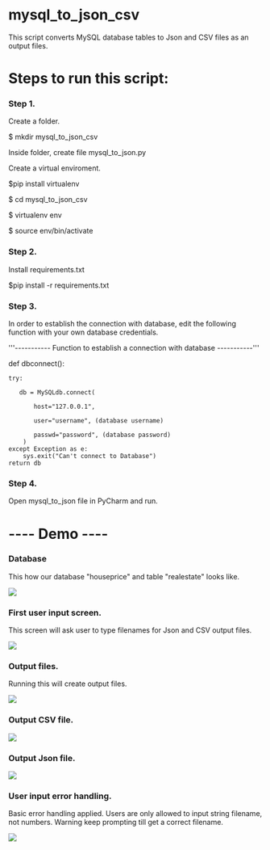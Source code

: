 # mysql_to_json_csv
This script converts MySQL database tables to Json and CSV files as an output files. 

# Steps to run this script:
### Step 1.
Create a folder.

$ mkdir mysql_to_json_csv

Inside folder, create file mysql_to_json.py

Create a virtual enviroment.

$pip install virtualenv

$ cd mysql_to_json_csv

$ virtualenv env

$ source env/bin/activate

### Step 2.
Install requirements.txt

$pip install -r requirements.txt

### Step 3.
In order to establish the connection with database, edit the following function with your own database credentials.

'''----------- Function to establish a connection with database -----------'''

def dbconnect():
    
    try:
       
       db = MySQLdb.connect(
           
           host="127.0.0.1",
           
           user="username", (database username)
           
           passwd="password", (database password)
        )
    except Exception as e:
        sys.exit("Can't connect to Database")
    return db
   
 
### Step 4.
Open mysql_to_json file in PyCharm and run.

# ---- Demo ----
### Database
This how our database "houseprice" and table "realestate" looks like.

![](screenshots/5-database-table.png)

### First user input screen.
This screen will ask user to type filenames for Json and CSV output files.

![](screenshots/1-input-screen.png)

### Output files.
Running this will create output files.

![](screenshots/2-result.png)

### Output CSV file.

![](screenshots/3-csv-result.png)

### Output Json file.

![](screenshots/4-json-result.png)

### User input error handling.
Basic error handling applied. Users are only allowed to input string filename, not numbers. Warning keep prompting till get a correct filename.

![](screenshots/6-error-handling.png)
